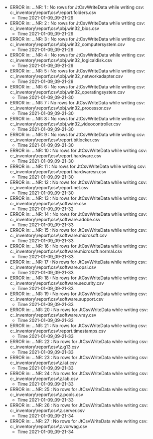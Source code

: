 * ERROR in: ...NR: 1 : No rows for JtCsvWriteData while writing csv: c:\_inventory\report\csv\report.folders.csv
  * Time 2021-01-09_09-21-29
* ERROR in: ...NR: 2 : No rows for JtCsvWriteData while writing csv: c:\_inventory\report\csv\obj.win32_bios.csv
  * Time 2021-01-09_09-21-29
* ERROR in: ...NR: 3 : No rows for JtCsvWriteData while writing csv: c:\_inventory\report\csv\obj.win32_computersystem.csv
  * Time 2021-01-09_09-21-29
* ERROR in: ...NR: 4 : No rows for JtCsvWriteData while writing csv: c:\_inventory\report\csv\obj.win32_logicaldisk.csv
  * Time 2021-01-09_09-21-29
* ERROR in: ...NR: 5 : No rows for JtCsvWriteData while writing csv: c:\_inventory\report\csv\obj.win32_networkadapter.csv
  * Time 2021-01-09_09-21-29
* ERROR in: ...NR: 6 : No rows for JtCsvWriteData while writing csv: c:\_inventory\report\csv\obj.win32_operatingsystem.csv
  * Time 2021-01-09_09-21-30
* ERROR in: ...NR: 7 : No rows for JtCsvWriteData while writing csv: c:\_inventory\report\csv\obj.win32_processor.csv
  * Time 2021-01-09_09-21-30
* ERROR in: ...NR: 8 : No rows for JtCsvWriteData while writing csv: c:\_inventory\report\csv\obj.win32_videocontroller.csv
  * Time 2021-01-09_09-21-30
* ERROR in: ...NR: 9 : No rows for JtCsvWriteData while writing csv: c:\_inventory\report\csv\report.bitlocker.csv
  * Time 2021-01-09_09-21-30
* ERROR in: ...NR: 10 : No rows for JtCsvWriteData while writing csv: c:\_inventory\report\csv\report.hardware.csv
  * Time 2021-01-09_09-21-30
* ERROR in: ...NR: 11 : No rows for JtCsvWriteData while writing csv: c:\_inventory\report\csv\report.hardwaresn.csv
  * Time 2021-01-09_09-21-30
* ERROR in: ...NR: 12 : No rows for JtCsvWriteData while writing csv: c:\_inventory\report\csv\report.net.csv
  * Time 2021-01-09_09-21-30
* ERROR in: ...NR: 13 : No rows for JtCsvWriteData while writing csv: c:\_inventory\report\csv\software.csv
  * Time 2021-01-09_09-21-32
* ERROR in: ...NR: 14 : No rows for JtCsvWriteData while writing csv: c:\_inventory\report\csv\software.adobe.csv
  * Time 2021-01-09_09-21-33
* ERROR in: ...NR: 15 : No rows for JtCsvWriteData while writing csv: c:\_inventory\report\csv\software.microsoft.csv
  * Time 2021-01-09_09-21-33
* ERROR in: ...NR: 16 : No rows for JtCsvWriteData while writing csv: c:\_inventory\report\csv\software.microsoft.normal.csv
  * Time 2021-01-09_09-21-33
* ERROR in: ...NR: 17 : No rows for JtCsvWriteData while writing csv: c:\_inventory\report\csv\software.opsi.csv
  * Time 2021-01-09_09-21-33
* ERROR in: ...NR: 18 : No rows for JtCsvWriteData while writing csv: c:\_inventory\report\csv\software.security.csv
  * Time 2021-01-09_09-21-33
* ERROR in: ...NR: 19 : No rows for JtCsvWriteData while writing csv: c:\_inventory\report\csv\software.support.csv
  * Time 2021-01-09_09-21-33
* ERROR in: ...NR: 20 : No rows for JtCsvWriteData while writing csv: c:\_inventory\report\csv\software.vray.csv
  * Time 2021-01-09_09-21-33
* ERROR in: ...NR: 21 : No rows for JtCsvWriteData while writing csv: c:\_inventory\report\csv\report.timestamps.csv
  * Time 2021-01-09_09-21-33
* ERROR in: ...NR: 22 : No rows for JtCsvWriteData while writing csv: c:\_inventory\report\csv\z.g13.csv
  * Time 2021-01-09_09-21-33
* ERROR in: ...NR: 23 : No rows for JtCsvWriteData while writing csv: c:\_inventory\report\csv\z.iat.csv
  * Time 2021-01-09_09-21-33
* ERROR in: ...NR: 24 : No rows for JtCsvWriteData while writing csv: c:\_inventory\report\csv\z.lab.csv
  * Time 2021-01-09_09-21-33
* ERROR in: ...NR: 25 : No rows for JtCsvWriteData while writing csv: c:\_inventory\report\csv\z.pools.csv
  * Time 2021-01-09_09-21-33
* ERROR in: ...NR: 26 : No rows for JtCsvWriteData while writing csv: c:\_inventory\report\csv\z.server.csv
  * Time 2021-01-09_09-21-34
* ERROR in: ...NR: 27 : No rows for JtCsvWriteData while writing csv: c:\_inventory\report\csv\z.vorwag.csv
  * Time 2021-01-09_09-21-34
